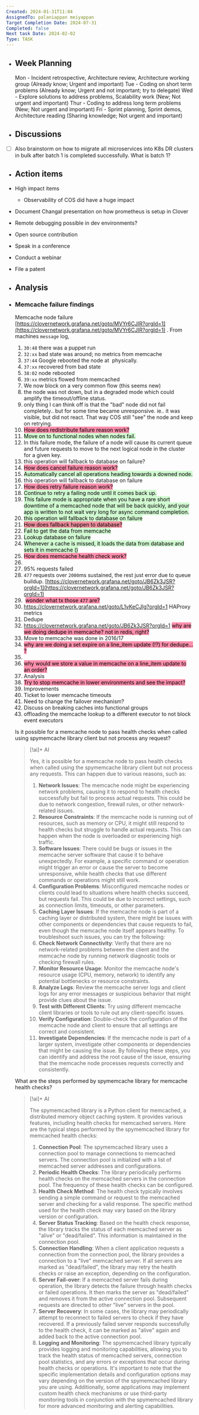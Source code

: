 ```yaml
---
Created: 2024-01-31T11:04
AssignedTo: palaniappan meiyappan
Target Completion Date: 2024-07-31
Completed: false
Next task Date: 2024-02-02
Type: TASK
---
```


- ## Week Planning
  
  Mon - Incident retrospective, Architecture review, Architecture working group (Already know; Urgent and important)
  Tue - Coding on short term problems (Already know; Urgent and not important; try to delegate)
  Wed - Explore solutions to address problems, Scalability work (New; Not urgent and important)
  Thur - Coding to address long term problems (New; Not urgent and important)
  Fri - Sprint planning, Sprint demos, Architecture reading (Sharing knowledge; Not urgent and important)
- ## Discussions
- [ ] Also brainstorm on how to migrate all microservices into K8s DR clusters in bulk after batch 1 is completed successfully. What is batch 1?
- ## Action items
- High impact items
	- Observability of COS did have a huge impact
- Document Changal presentation on how prometheus is setup in Clover
- Remote debugging possible in dev environments?
- Open source contribution
- Speak in a conference
- Conduct a webinar
- File a patent
- ## Analysis
- ### Memcache failure findings 
  
  Memcache node failure [https://clovernetwork.grafana.net/goto/MVYr6CJIR?orgId=1](https://clovernetwork.grafana.net/goto/MVYr6CJIR?orgId=1) . From machines `message` log, 
  1. `30:48` there was a puppet run 
  2. `32:xx` bad state was around; no metrics from memcache 
  3. `37:44` Google rebooted the node at  physically.
  4. `37:xx` recovered from bad state 
  5. `38:02` node rebooted 
  6. `39:xx` metrics flowed from memcached 
  2. We now block on a very common flow (this seems new) 
  3. the node was not down, but in a degraded mode which could amplify the timeout/offline status.
  1. only thing I can think off is that the "bad" node did not fail completely.. but for some time became unresponsive. ie.. it was visible, but did not react. That way COS still "see" the node and keep on retrying.
  4. <mark style="background: #FF5582A6;">How does redistribute failure reason work?</mark> 
  1. <mark style="background: #BBFABBA6;">Move on to functional nodes when nodes fail.
  2. In this failure mode, the failure of a node will cause its current queue and future requests to move to the next logical node in the cluster for a given key.
  3. this operation will fallback to database on failure? </mark>
  5. <mark style="background: #FF5582A6;">How does cancel failure reason work? </mark>
  1. <mark style="background: #BBFABBA6;">Automatically cancel all operations heading towards a downed node. 
  2. this operation will fallback to database on failure </mark>
  6. <mark style="background: #FF5582A6;">How does retry failure reason work? </mark>
  1. <mark style="background: #BBFABBA6;">Continue to retry a failing node until it comes back up. </mark>
  2. <mark style="background: #BBFABBA6;">This failure mode is appropriate when you have a rare short downtime of a memcached node that will be back quickly, and your app is written to not wait very long for async command completion.</mark>
  3. <mark style="background: #BBFABBA6;">this operation will fallback to database on failure </mark>
  7. <mark style="background: #BBFABBA6;"><mark style="background: #FF5582A6;">How does fallback happen to database? </mark></mark>
  1. <mark style="background: #BBFABBA6;">Fail to get the data from memcache </mark>
  2. <mark style="background: #BBFABBA6;">Lookup database on failure </mark>
  3. <mark style="background: #BBFABBA6;"> Whenever a cache is missed, it loads the data from database and sets it in memcache () </mark>
  8. <mark style="background: #FF5582A6;">How does memcache health check work? </mark>
  1. 
  9. 95% requests failed 
  1. `477` requests over `2000`ms sustained, the rest just error due to queue buildup. [https://clovernetwork.grafana.net/goto/JB6Zk3JSR?orgId=1](https://clovernetwork.grafana.net/goto/JB6Zk3JSR?orgId=1) 
  2.  <mark style="background: #FF5582A6;">wonder what tx those `477` are? </mark>
  3. https://clovernetwork.grafana.net/goto/L1vKeCJIg?orgId=1 HAProxy metrics 
  10. Dedupe 
  1. https://clovernetwork.grafana.net/goto/JB6Zk3JSR?orgId=1 <mark style="background: #FF5582A6;">why are we doing dedupe in memcache? not in redis, right?</mark> 
  1. Move to memcache was done in 2016/17 
  2. <mark style="background: #FF5582A6;">why are we doing a set expire on a line_item update (!?) for dedupe... ?</mark>
  1. 
  3. <mark style="background: #FF5582A6;">why would we store a value in memcache on a line_item update to an order?</mark> 
  11. Analysis 
  1. <mark style="background: #FF5582A6;">Try to stop memcache in lower environments and see the impact?</mark> 
  12. Improvements
  1. Ticket to lower memcache timeouts 
  2. Need to change the failover mechanism? 
  3. Discuss on breaking caches into functional groups 
  4. offloading the memcache lookup to a different executor to not block event executors
  
  Is it possible for a memcache node to pass health checks when called using spymemcache library client but not process any request? 
  > [!ai]+ AI
  >
  > Yes, it is possible for a memcache node to pass health checks when called using the spymemcache library client but not process any requests. This can happen due to various reasons, such as:
  > 1. **Network Issues**: The memcache node might be experiencing network problems, causing it to respond to health checks successfully but fail to process actual requests. This could be due to network congestion, firewall rules, or other network-related issues.
  > 2. **Resource Constraints**: If the memcache node is running out of resources, such as memory or CPU, it might still respond to health checks but struggle to handle actual requests. This can happen when the node is overloaded or experiencing high traffic.
  > 3. **Software Issues**: There could be bugs or issues in the memcache server software that cause it to behave unexpectedly. For example, a specific command or operation might trigger an error or cause the server to become unresponsive, while health checks that use different commands or operations might still work.
  > 4. **Configuration Problems**: Misconfigured memcache nodes or clients could lead to situations where health checks succeed, but requests fail. This could be due to incorrect settings, such as connection limits, timeouts, or other parameters.
  > 5. **Caching Layer Issues**: If the memcache node is part of a caching layer or distributed system, there might be issues with other components or dependencies that cause requests to fail, even though the memcache node itself appears healthy.
  > To troubleshoot such issues, you can try the following:
  > 1. **Check Network Connectivity**: Verify that there are no network-related problems between the client and the memcache node by running network diagnostic tools or checking firewall rules.
  > 2. **Monitor Resource Usage**: Monitor the memcache node's resource usage (CPU, memory, network) to identify any potential bottlenecks or resource constraints.
  > 3. **Analyze Logs**: Review the memcache server logs and client logs for any error messages or suspicious behavior that might provide clues about the issue.
  > 4. **Test with Different Clients**: Try using different memcache client libraries or tools to rule out any client-specific issues.
  > 5. **Verify Configuration**: Double-check the configuration of the memcache node and client to ensure that all settings are correct and consistent.
  > 6. **Investigate Dependencies**: If the memcache node is part of a larger system, investigate other components or dependencies that might be causing the issue.
  > By following these steps, you can identify and address the root cause of the issue, ensuring that the memcache node processes requests correctly and consistently.
  
  What are the steps performed by spymemcache library for memcache health checks? 
  > [!ai]+ AI
  >
  > The spymemcached library is a Python client for memcached, a distributed memory object caching system. It provides various features, including health checks for memcached servers. Here are the typical steps performed by the spymemcached library for memcached health checks:
  > 1. **Connection Pool**: The spymemcached library uses a connection pool to manage connections to memcached servers. The connection pool is initialized with a list of memcached server addresses and configurations.
  > 2. **Periodic Health Checks**: The library periodically performs health checks on the memcached servers in the connection pool. The frequency of these health checks can be configured.
  > 3. **Health Check Method**: The health check typically involves sending a simple command or request to the memcached server and checking for a valid response. The specific method used for the health check may vary based on the library version or configuration.
  > 4. **Server Status Tracking**: Based on the health check response, the library tracks the status of each memcached server as "alive" or "dead/failed". This information is maintained in the connection pool.
  > 5. **Connection Handling**: When a client application requests a connection from the connection pool, the library provides a connection to a "live" memcached server. If all servers are marked as "dead/failed", the library may retry the health checks or raise an exception, depending on the configuration.
  > 6. **Server Fail-over**: If a memcached server fails during operation, the library detects the failure through health checks or failed operations. It then marks the server as "dead/failed" and removes it from the active connection pool. Subsequent requests are directed to other "live" servers in the pool.
  > 7. **Server Recovery**: In some cases, the library may periodically attempt to reconnect to failed servers to check if they have recovered. If a previously failed server responds successfully to the health check, it can be marked as "alive" again and added back to the active connection pool.
  > 8. **Logging and Monitoring**: The spymemcached library typically provides logging and monitoring capabilities, allowing you to track the health status of memcached servers, connection pool statistics, and any errors or exceptions that occur during health checks or operations.
  > It's important to note that the specific implementation details and configuration options may vary depending on the version of the spymemcached library you are using. Additionally, some applications may implement custom health check mechanisms or use third-party monitoring tools in conjunction with the spymemcached library for more advanced monitoring and alerting capabilities.